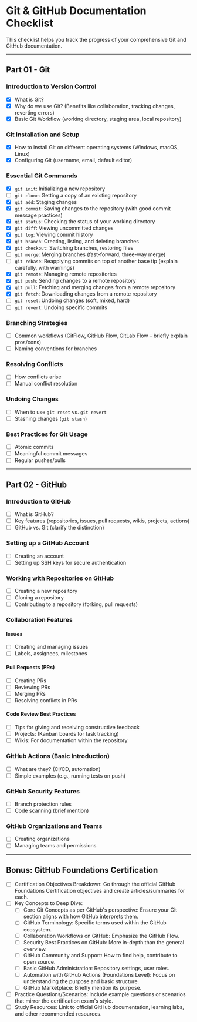 # Git & GitHub Documentation Checklist

This checklist helps you track the progress of your comprehensive Git and GitHub documentation.

---

## Part 01 - Git

### Introduction to Version Control
- [x] What is Git?
- [x] Why do we use Git? (Benefits like collaboration, tracking changes, reverting errors)
- [x] Basic Git Workflow (working directory, staging area, local repository)

### Git Installation and Setup
- [x] How to install Git on different operating systems (Windows, macOS, Linux)
- [x] Configuring Git (username, email, default editor)

### Essential Git Commands
- [x] `git init`: Initializing a new repository
- [ ] `git clone`: Getting a copy of an existing repository
- [x] `git add`: Staging changes
- [x] `git commit`: Saving changes to the repository (with good commit message practices)
- [x] `git status`: Checking the status of your working directory
- [x] `git diff`: Viewing uncommitted changes
- [x] `git log`: Viewing commit history
- [x] `git branch`: Creating, listing, and deleting branches
- [x] `git checkout`: Switching branches, restoring files
- [ ] `git merge`: Merging branches (fast-forward, three-way merge)
- [ ] `git rebase`: Reapplying commits on top of another base tip (explain carefully, with warnings)
- [x] `git remote`: Managing remote repositories
- [x] `git push`: Sending changes to a remote repository
- [x] `git pull`: Fetching and merging changes from a remote repository
- [x] `git fetch`: Downloading changes from a remote repository
- [ ] `git reset`: Undoing changes (soft, mixed, hard)
- [ ] `git revert`: Undoing specific commits

### Branching Strategies
- [ ] Common workflows (GitFlow, GitHub Flow, GitLab Flow – briefly explain pros/cons)
- [ ] Naming conventions for branches

### Resolving Conflicts
- [ ] How conflicts arise
- [ ] Manual conflict resolution

### Undoing Changes
- [ ] When to use `git reset` vs. `git revert`
- [ ] Stashing changes (`git stash`)

### Best Practices for Git Usage
- [ ] Atomic commits
- [ ] Meaningful commit messages
- [ ] Regular pushes/pulls

---

## Part 02 - GitHub

### Introduction to GitHub
- [ ] What is GitHub?
- [ ] Key features (repositories, issues, pull requests, wikis, projects, actions)
- [ ] GitHub vs. Git (clarify the distinction)

### Setting up a GitHub Account
- [ ] Creating an account
- [ ] Setting up SSH keys for secure authentication

### Working with Repositories on GitHub
- [ ] Creating a new repository
- [ ] Cloning a repository
- [ ] Contributing to a repository (forking, pull requests)

### Collaboration Features
#### Issues
- [ ] Creating and managing issues
- [ ] Labels, assignees, milestones
#### Pull Requests (PRs)
- [ ] Creating PRs
- [ ] Reviewing PRs
- [ ] Merging PRs
- [ ] Resolving conflicts in PRs
#### Code Review Best Practices
- [ ] Tips for giving and receiving constructive feedback
- [ ] Projects: (Kanban boards for task tracking)
- [ ] Wikis: For documentation within the repository

### GitHub Actions (Basic Introduction)
- [ ] What are they? (CI/CD, automation)
- [ ] Simple examples (e.g., running tests on push)

### GitHub Security Features
- [ ] Branch protection rules
- [ ] Code scanning (brief mention)

### GitHub Organizations and Teams
- [ ] Creating organizations
- [ ] Managing teams and permissions

---

## Bonus: GitHub Foundations Certification

- [ ] Certification Objectives Breakdown: Go through the official GitHub Foundations Certification objectives and create articles/summaries for each.
- [ ] Key Concepts to Deep Dive:
    - [ ] Core Git Concepts as per GitHub's perspective: Ensure your Git section aligns with how GitHub interprets them.
    - [ ] GitHub Terminology: Specific terms used within the GitHub ecosystem.
    - [ ] Collaboration Workflows on GitHub: Emphasize the GitHub Flow.
    - [ ] Security Best Practices on GitHub: More in-depth than the general overview.
    - [ ] GitHub Community and Support: How to find help, contribute to open source.
    - [ ] Basic GitHub Administration: Repository settings, user roles.
    - [ ] Automation with GitHub Actions (Foundations Level): Focus on understanding the purpose and basic structure.
    - [ ] GitHub Marketplace: Briefly mention its purpose.
- [ ] Practice Questions/Scenarios: Include example questions or scenarios that mirror the certification exam's style.
- [ ] Study Resources: Link to official GitHub documentation, learning labs, and other recommended resources.